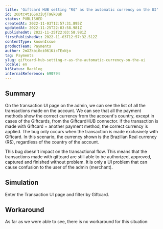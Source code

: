 ```yaml
---
title: 'Giftcard HUB setting "R$" as the automatic currency on the UI'
id: 2ODtc4t1GSo3iUjT9Gk0uk
status: PUBLISHED
createdAt: 2022-11-03T12:57:31.895Z
updatedAt: 2022-11-25T22:03:58.981Z
publishedAt: 2022-11-25T22:03:58.981Z
firstPublishedAt: 2022-11-03T12:57:32.512Z
contentType: knownIssue
productTeam: Payments
author: 2mXZkbi0oi061KicTExNjo
tag: Payments
slug: giftcard-hub-setting-r-as-the-automatic-currency-on-the-ui
locale: en
kiStatus: Backlog
internalReference: 690794
---
```


## Summary



On the transaction UI page on the admin, we can see the list of all the transactions made on the account. We can see that all the payment methods show the correct currency from the account's country, except in cases of the Giftcards, from the GiftcardHUB connector. If the transaction is made with Giftcard + another payment method, the correct currency is applied. The bug only occurs when the transaction is made exclusively with Giftcard. In this scenario, the currency shown is the Brazilian Real currency (R$), regardless of the country of the account.

This bug doesn't impact on the transactional flow. This means that the transactions made with giftcard are still able to be authorized, approved, captured and finished without problem. It is only a UI problem that can cause confusion to the user of the admin (merchant).



## Simulation



Enter the Transaction UI page and filter by Giftcard.



## Workaround





As far as we were able to see, there is no workaround for this situation

